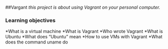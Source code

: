 ##Vargant
_this project is about using Vagrant on your personal computer._
### Learning objectives
*What is a virtual machine
*What is Vagrant
*Who wrote Vagrant
*What is Ubuntu
*What does “Ubuntu” mean
*How to use VMs with Vagrant
*What does the command uname do 
